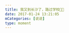 ```yaml
---
title: 我又到长沙了，路过学校👏👏
date: 2017-01-24 13:21:05
mCategories: [说说]
type: moment
---
```


<div id="pics-20170124132105"></div>

<script src="/lib/moment/pics.js"></script>
<script>
var data = [
    {"link": "2017-01-24_000001.jpeg", "type": "shuoshuo"}
];
picsRender(data, "pics-20170124132105");
</script>
